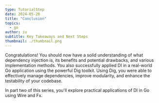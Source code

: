 ```yaml
---
type: TutorialStep
date: 2024-05-20
title: "Conclusion"
topics:
  - go
author: iu
subtitle: Key Takeaways and Next Steps
thumbnail: ./thumbnail.png
---
```


Congratulations! You should now have a solid understanding of what dependency injection is, its benefits and potential drawbacks, and various implementation methods. You also successfully applied DI in a real-world Go application using the powerful Dig toolkit. Using Dig, you were able to effectively manage dependencies, improve modularity, and enhance the testability of your codebase.

In part two of this series, you'll explore practical applications of DI in Go using Wire and Fx.
